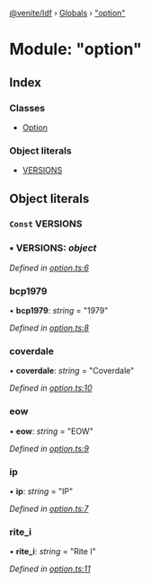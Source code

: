 [@venite/ldf](../README.md) › [Globals](../globals.md) › ["option"](_option_.md)

# Module: "option"

## Index

### Classes

* [Option](../classes/_option_.option.md)

### Object literals

* [VERSIONS](_option_.md#const-versions)

## Object literals

### `Const` VERSIONS

### ▪ **VERSIONS**: *object*

*Defined in [option.ts:6](https://github.com/gbj/venite/blob/73c8732/ldf/src/option.ts#L6)*

###  bcp1979

• **bcp1979**: *string* = "1979"

*Defined in [option.ts:8](https://github.com/gbj/venite/blob/73c8732/ldf/src/option.ts#L8)*

###  coverdale

• **coverdale**: *string* = "Coverdale"

*Defined in [option.ts:10](https://github.com/gbj/venite/blob/73c8732/ldf/src/option.ts#L10)*

###  eow

• **eow**: *string* = "EOW"

*Defined in [option.ts:9](https://github.com/gbj/venite/blob/73c8732/ldf/src/option.ts#L9)*

###  ip

• **ip**: *string* = "IP"

*Defined in [option.ts:7](https://github.com/gbj/venite/blob/73c8732/ldf/src/option.ts#L7)*

###  rite_i

• **rite_i**: *string* = "Rite I"

*Defined in [option.ts:11](https://github.com/gbj/venite/blob/73c8732/ldf/src/option.ts#L11)*
